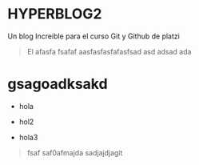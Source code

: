 # HYPERBLOG2

Un blog Increible para el curso Git y Github de platzi

> El afasfa fsafaf aasfasfasfafasfsad asd adsad ada


# gsagoadksakd

* hola 

* hol2

* hola3

> fsaf saf0afmajda sadjajdjagit 

